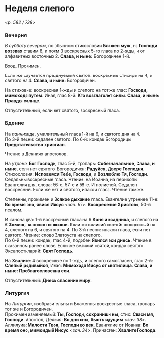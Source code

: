 
# Неделя слепого

<*p. 582 / 738*>

### Вечерня

*В субботу вечером*, по обычном стихословии **Блажен муж**, на **Господи воззвах** ставим 8, и поем 
3 воскресных 5-го гласа по 2-жды, и от алфавитных восточных 2. **Слава, и ныне:** Богородичен 1-й. 

Вход. Прокимен. 

Если же случается празднуемый святой: воскресные стихиры на 4, и святого на 4. **Слава, и ныне:** Богородичен. 

На стиховне: воскресная 1-жды и слепого на тот же глас: **Господи, мимоходя путем**. 
Иная, глас 8-й: **Кто возглаголет силы**. **Слава, и ныне: Правды солнце**.  

Отпустительный, если нет святого, воскресный гласа.  

### Бдение

На *паннихиде*, умилительный гласа 1-й на 6, и святого дня на 4.   
По 3-й песни: седален святого. 
По 6-й: кондак Богородицы **Предстательство христиан**.  

Чтение в Деяниях апостолов. 

На *утрене*, **Бог Господь**, глас 5-й, тропарь: **Собезначальное**, **Слава, и ныне**, 
если нет святого, Богородичен: **Радуйся, Двере Господня**. 
Стихословия: **Исповемся Тебе, Господи**, и **Возлюблю Тя, Господи**. 
Седальны воскресные гласа. Чтение: на Иоанна, на перикопы Евангелия дня, слова: 56-е, 57-е и 58-е. 
И полиелей. Седален воскресный. Если же нет и святого, ипакои гласа. Чтение там же.      

Степенны, прокимен и **Всякое дыхание** гласа. Евангелие утреннее 11-е: **Во время оно, явися Иисус** 
<*зач. 67*>. **Воскресение Христово**, 50-й псалом. 

И канона два: 1-й воскресный гласа на 6 **Коня и всадника**, и слепого на 6 **Землю, на нюже не возсия**. 
Если же великий святой: воскресный на 4, слепого на 6, и святого на 4. 
По 3-й песни: ипакои гласа, если нет святого. Чтение: слово Златоуста на слепого.   
По 6-й песни: кондак, глас 4-й, подобен **Явился еси днесь**. Чтение в сказанном ранее слове. Если же 
великий святой, кондак святого.  
Эксапостиларий: **Свят Господь**. 

На **Хвалите**: 4 воскресные по 1-жды, и слепого самогласен, глас 2-й: **Слепый родивыйся**, 
Иная: **Мимоходя Иисус от святилища**. **Слава, и ныне: Преблагословенна еси**. 

Отпустительный: **Днесь спасение миру**. 

### Литургия

На *Литургии*, изобразительны и Блаженны воскресные гласа, тропарь тот же и Богородичен.  
Прокимен изменяемый: **Ты, Господи, сохраниши ны**, стих: **Спаси мя, Господи**. 
Апостол, Деяния: **Во дни оны, бысть идущим** <*зач. 38*>.
Аллилуиа: **Милости Твоя, Господи во век**. 
Евангелие от Иоанна: **Во время оно, мимоидый Иисус** <*зач. 34*>. 
Причастен: **Хвалите Господа**. 
